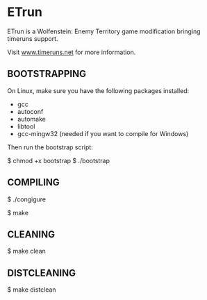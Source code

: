 ETrun
=====

ETrun is a Wolfenstein: Enemy Territory game modification bringing timeruns support.

Visit www.timeruns.net for more information.

BOOTSTRAPPING
-------------

On Linux, make sure you have the following packages installed:

* gcc
* autoconf
* automake
* libtool
* gcc-mingw32 (needed if you want to compile for Windows)

Then run the bootstrap script:

$ chmod +x bootstrap
$ ./bootstrap

COMPILING
---------

$ ./congigure

$ make

CLEANING
--------

$ make clean

DISTCLEANING
------------

$ make distclean
